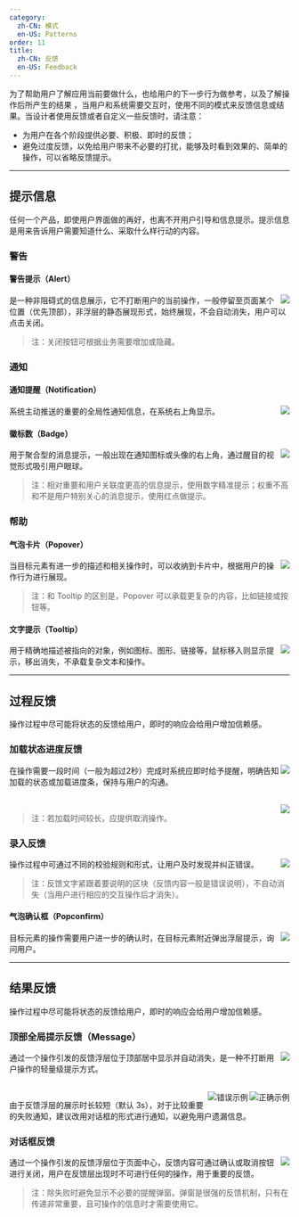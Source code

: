 ```yaml
---
category:
  zh-CN: 模式
  en-US: Patterns
order: 11
title:
  zh-CN: 反馈
  en-US: Feedback
---
```


为了帮助用户了解应用当前要做什么，也给用户的下一步行为做参考，以及了解操作后所产生的结果 ，当用户和系统需要交互时，使用不同的模式来反馈信息或结果。当设计者使用反馈或者自定义一些反馈时，请注意：

- 为用户在各个阶段提供必要、积极、即时的反馈；
- 避免过度反馈，以免给用户带来不必要的打扰，能够及时看到效果的、简单的操作，可以省略反馈提示。

---

## 提示信息

任何一个产品，即使用户界面做的再好，也离不开用户引导和信息提示。提示信息是用来告诉用户需要知道什么、采取什么样行动的内容。

### 警告

#### 警告提示（Alert）

<img class="preview-img no-padding" align="right" src="https://gw.alipayobjects.com/zos/rmsportal/eviVRYTdxOxOfVENLnxq.png">

是一种非阻碍式的信息展示，它不打断用户的当前操作，一般停留至页面某个位置（优先顶部），非浮层的静态展现形式，始终展现，不会自动消失，用户可以点击关闭。

> 注：关闭按钮可根据业务需要增加或隐藏。

### 通知

#### 通知提醒（Notification）

<img class="preview-img no-padding" align="right" src="https://gw.alipayobjects.com/zos/rmsportal/nElczRfDzAXRZSkpiJBQ.png" description="较为复杂的通知内容时使用。">

系统主动推送的重要的全局性通知信息，在系统右上角显示。

#### 徽标数（Badge）

<img class="preview-img no-padding" align="right" src="https://gw.alipayobjects.com/zos/rmsportal/bVonmOmmkuvybQxTDGTC.png" description="当有 icon 的情况时一般居于 icon 右上角；无 icon 的情况下一般位于标题后侧。">

用于聚合型的消息提示，一般出现在通知图标或头像的右上角，通过醒目的视觉形式吸引用户眼球。

> 注：相对重要和用户关联度更高的信息提示，使用数字精准提示；权重不高和不是用户特别关心的消息提示，使用红点做提示。

### 帮助

#### 气泡卡片（Popover）

<img class="preview-img no-padding" align="right" src="https://gw.alipayobjects.com/zos/rmsportal/zsPOjQqkiwMnMhIsbDHz.png">

当目标元素有进一步的描述和相关操作时，可以收纳到卡片中，根据用户的操作行为进行展现。

> 注：和 Tooltip 的区别是，Popover 可以承载更复杂的内容，比如链接或按钮等。

#### 文字提示（Tooltip）

<img class="preview-img no-padding" align="right" src="https://gw.alipayobjects.com/zos/rmsportal/CKDiGEsluwkRRGqujpgv.png">

用于精确地描述被指向的对象，例如图标、图形、链接等，鼠标移入则显示提示，移出消失，不承载复杂文本和操作。

---

## 过程反馈

操作过程中尽可能将状态的反馈给用户，即时的响应会给用户增加信赖感。

### 加载状态进度反馈

<img class="preview-img no-padding" align="right" src="https://gw.alipayobjects.com/zos/rmsportal/cHaaqZTvzgCZiYUnfNom.png" description="当用户不必等待较长时间的加载时使用。">

在操作需要一段时间（一般为超过2秒）完成时系统应即时给予提醒，明确告知加载的状态或加载进度条，保持与用户的沟通。

<br />

<img class="preview-img no-padding" align="right" src="https://gw.alipayobjects.com/zos/rmsportal/cHaaqZTvzgCZiYUnfNom.png" description="在操作需要较长时间才能完成时使用，显示该操作的当前进度和状态。">

> 注：若加载时间较长，应提供取消操作。

### 录入反馈

<img class="preview-img no-padding" align="right" src="https://gw.alipayobjects.com/zos/rmsportal/CCeqqndHQgWnqVqvRptA.png">

操作过程中可通过不同的校验规则和形式，让用户及时发现并纠正错误。

> 注：反馈文字紧跟着要说明的区块（反馈内容一般是错误说明），不自动消失（当用户进行相应的交互操作后才消失）。

#### 气泡确认框（Popconfirm）

<img class="preview-img no-padding" align="right" src="https://gw.alipayobjects.com/zos/rmsportal/lPZZxOAakfNhwfrpRPht.png" description="和全屏居中模态对话框相比，交互形式更轻量。">

目标元素的操作需要用户进一步的确认时，在目标元素附近弹出浮层提示，询问用户。

---

## 结果反馈

操作过程中尽可能将状态的反馈给用户，即时的响应会给用户增加信赖感。

### 顶部全局提示反馈（Message）

<img class="preview-img no-padding" align="right" src="https://gw.alipayobjects.com/zos/rmsportal/pqJMJfJGLkYTDbLyJwIg.png" description="当用户不必等待较长时间的加载时使用。">

通过一个操作引发的反馈浮层位于顶部居中显示并自动消失，是一种不打断用户操作的轻量级提示方式。

<br />

<img class="preview-img no-padding good" align="right" src="https://gw.alipayobjects.com/zos/rmsportal/DrKzGoqfLRtrPuZaHUiq.png" alt="正确示例" description="重要的失败信息建议使用对话框形式提示并告知失败原因。">
<img class="preview-img no-padding bad" align="right" src="https://gw.alipayobjects.com/zos/rmsportal/akPBJQUiUWNsULtGOnyx.png" alt="错误示例" description="重要的失败信息时不建议使用轻量级提示方式。">

由于反馈浮层的展示时长较短（默认 3s），对于比较重要的失败通知，建议改用对话框的形式进行通知，以避免用户遗漏信息。

### 对话框反馈

<img class="preview-img no-padding" align="right" src="https://gw.alipayobjects.com/zos/rmsportal/OTzldmUjUgERMbUCHwzt.png">

通过一个操作引发的反馈浮层位于页面中心，反馈内容可通过确认或取消按钮进行关闭，用户在反馈层出现时不可进行任何的操作，用于重要的反馈。

> 注：除失败时避免显示不必要的提醒弹窗。弹窗是很强的反馈机制，只有在传递非常重要，且可操作的信息时才需要使用它。
